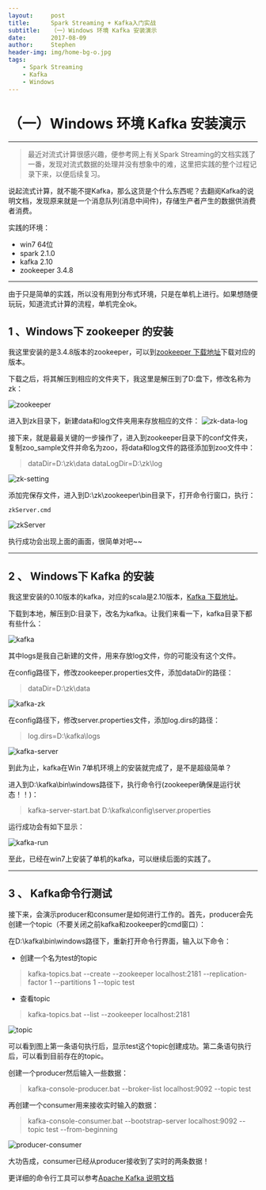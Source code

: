 ```yaml
---
layout:     post
title:      Spark Streaming + Kafka入门实战
subtitle:   （一）Windows 环境 Kafka 安装演示
date:       2017-08-09
author:     Stephen
header-img: img/home-bg-o.jpg
tags:
    - Spark Streaming
    - Kafka
    - Windows
---
```


# （一）Windows 环境 Kafka 安装演示    

---


> 最近对流式计算很感兴趣，便参考网上有关Spark Streaming的文档实践了一番，发现对流式数据的处理并没有想象中的难，这里把实践的整个过程记录下来，以便后续复习。

说起流式计算，就不能不提Kafka，那么这货是个什么东西呢？去翻阅Kafka的说明文档，发现原来就是一个消息队列(消息中间件)，存储生产者产生的数据供消费者消费。

实践的环境：

- win7 64位
- spark 2.1.0
- kafka 2.10
- zookeeper 3.4.8

---

由于只是简单的实践，所以没有用到分布式环境，只是在单机上进行。如果想随便玩玩，知道流式计算的流程，单机完全ok。

## 1 、Windows下 zookeeper 的安装

我这里安装的是3.4.8版本的zookeeper，可以到[zookeeper 下载地址][1]下载对应的版本。

下载之后，将其解压到相应的文件夹下，我这里是解压到了D:盘下，修改名称为zk：

![zookeeper](http://g.hiphotos.baidu.com/image/pic/item/e850352ac65c1038ed846220b8119313b17e895e.jpg)

进入到zk目录下，新建data和log文件夹用来存放相应的文件：
![zk-data-log](http://g.hiphotos.baidu.com/image/pic/item/b3b7d0a20cf431ad0571ecdb4136acaf2fdd98b5.jpg)

接下来，就是最最关键的一步操作了，进入到zookeeper目录下的conf文件夹，复制zoo_sample文件并命名为zoo，将data和log文件的路径添加到zoo文件中：

>dataDir=D:\\zk\\data
>dataLogDir=D:\\zk\\log

![zk-setting](http://b.hiphotos.baidu.com/image/pic/item/024f78f0f736afc328ae9787b919ebc4b64512b5.jpg)

添加完保存文件，进入到D:\zk\zookeeper\bin目录下，打开命令行窗口，执行：

```shell
zkServer.cmd
```

![zkServer](http://e.hiphotos.baidu.com/image/pic/item/29381f30e924b899f59ffada64061d950b7bf6b5.jpg)

执行成功会出现上面的画面，很简单对吧~~

---

## 2 、 Windows下 Kafka 的安装

我这里安装的0.10版本的kafka，对应的scala是2.10版本，[Kafka 下载地址][2]。

下载到本地，解压到D:目录下，改名为kafka。让我们来看一下，kafka目录下都有些什么：

![kafka](http://g.hiphotos.baidu.com/image/pic/item/72f082025aafa40f65b8423fa164034f79f019d1.jpg)

其中logs是我自己新建的文件，用来存放log文件，你的可能没有这个文件。

在config路径下，修改zookeeper.properties文件，添加dataDir的路径：

> dataDir=D:\\zk\\data

![kafka-zk](http://e.hiphotos.baidu.com/image/pic/item/9f510fb30f2442a7fd137247db43ad4bd1130236.jpg)

在config路径下，修改server.properties文件，添加log.dirs的路径：

> log.dirs=D:\\kafka\\logs

![kafka-server](http://d.hiphotos.baidu.com/image/pic/item/4034970a304e251f66f36b1aad86c9177e3e53c8.jpg)

到此为止，kafka在Win 7单机环境上的安装就完成了，是不是超级简单？

进入到D:\kafka\bin\windows路径下，执行命令行(zookeeper确保是运行状态！！)：

> kafka-server-start.bat D:\\kafka\\config\\server.properties

运行成功会有如下显示：

![kafka-run](http://g.hiphotos.baidu.com/image/pic/item/5882b2b7d0a20cf4ff2a523c7c094b36adaf999f.jpg)

至此，已经在win7上安装了单机的kafka，可以继续后面的实践了。

---

## 3 、 Kafka命令行测试

接下来，会演示producer和consumer是如何进行工作的。首先，producer会先创建一个topic（不要关闭之前kafka和zookeeper的cmd窗口）：

在D:\kafka\bin\windows路径下，重新打开命令行界面，输入以下命令：

- 创建一个名为test的topic

> kafka-topics.bat --create --zookeeper localhost:2181 --replication-factor 1 --partitions 1 --topic test

- 查看topic

> kafka-topics.bat --list --zookeeper localhost:2181

![topic](http://f.hiphotos.baidu.com/image/pic/item/4b90f603738da9776c361bc8ba51f8198618e33c.jpg)

可以看到图上第一条语句执行后，显示test这个topic创建成功。第二条语句执行后，可以看到目前存在的topic。

创建一个producer然后输入一些数据：

> kafka-console-producer.bat --broker-list localhost:9092 --topic test

再创建一个consumer用来接收实时输入的数据：

> kafka-console-consumer.bat --bootstrap-server localhost:9092 --topic test --from-beginning

![producer-consumer](http://h.hiphotos.baidu.com/image/pic/item/78310a55b319ebc4804df87a8826cffc1e17161f.jpg)

大功告成，consumer已经从producer接收到了实时的两条数据！

更详细的命令行工具可以参考[Apache Kafka 说明文档][3]


[1]: http://mirrors.tuna.tsinghua.edu.cn/apache/zookeeper/
[2]: https://www.apache.org/dyn/closer.cgi?path=/kafka/0.10.2.1/kafka_2.10-0.10.2.1.tgz
[3]: https://kafka.apache.org/quickstart